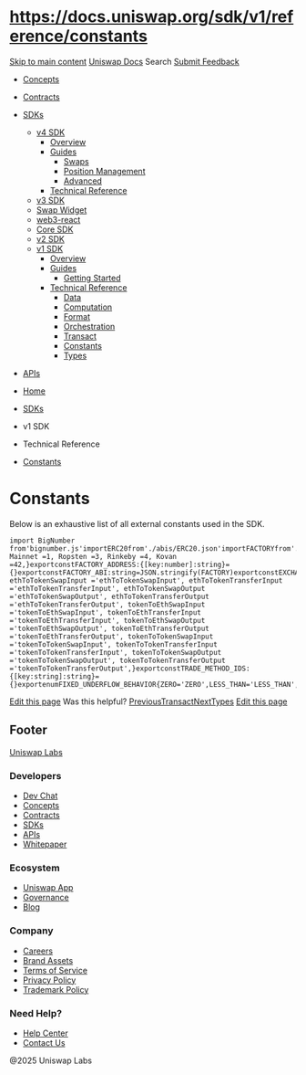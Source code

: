 # https://docs.uniswap.org/sdk/v1/reference/constants

[Skip to main content](https://docs.uniswap.org/sdk/v1/reference/constants#__docusaurus_skipToContent_fallback)
[Uniswap Docs](https://docs.uniswap.org/)
Search
[Submit Feedback](https://docs.google.com/forms/d/e/1FAIpQLSdjSkZam8KiatL9XACRVxCHjDJjaPGbls77PCXDKFn4JwykXg/viewform)
  * [Concepts](https://docs.uniswap.org/concepts/overview)
  * [Contracts](https://docs.uniswap.org/contracts/v4/overview)
  * [SDKs](https://docs.uniswap.org/sdk/v4/overview)
    * [v4 SDK](https://docs.uniswap.org/sdk/v4/overview)
      * [Overview](https://docs.uniswap.org/sdk/v4/overview)
      * [Guides](https://docs.uniswap.org/sdk/v4/guides/swaps/quoting)
        * [Swaps](https://docs.uniswap.org/sdk/v4/guides/swaps/quoting)
        * [Position Management](https://docs.uniswap.org/sdk/v4/guides/liquidity/position-minting)
        * [Advanced](https://docs.uniswap.org/sdk/v4/guides/advanced/pool-data)
      * [Technical Reference](https://docs.uniswap.org/sdk/v4/reference/overview)
    * [v3 SDK](https://docs.uniswap.org/sdk/v3/overview)
    * [Swap Widget](https://docs.uniswap.org/sdk/swap-widget/overview)
    * [web3-react](https://docs.uniswap.org/sdk/web3-react/overview)
    * [Core SDK](https://docs.uniswap.org/sdk/core/overview)
    * [v2 SDK](https://docs.uniswap.org/sdk/v2/overview)
    * [v1 SDK](https://docs.uniswap.org/sdk/v1/overview)
      * [Overview](https://docs.uniswap.org/sdk/v1/overview)
      * [Guides](https://docs.uniswap.org/sdk/v1/guides/getting-started)
        * [Getting Started](https://docs.uniswap.org/sdk/v1/guides/getting-started)
      * [Technical Reference](https://docs.uniswap.org/sdk/v1/reference/data)
        * [Data](https://docs.uniswap.org/sdk/v1/reference/data)
        * [Computation](https://docs.uniswap.org/sdk/v1/reference/computation)
        * [Format](https://docs.uniswap.org/sdk/v1/reference/format)
        * [Orchestration](https://docs.uniswap.org/sdk/v1/reference/orchestration)
        * [Transact](https://docs.uniswap.org/sdk/v1/reference/transact)
        * [Constants](https://docs.uniswap.org/sdk/v1/reference/constants)
        * [Types](https://docs.uniswap.org/sdk/v1/reference/types)
  * [APIs](https://docs.uniswap.org/api/subgraph/overview)


  * [Home](https://docs.uniswap.org/)
  * [SDKs](https://docs.uniswap.org/sdk/v4/overview)
  * v1 SDK
  * Technical Reference
  * [Constants](https://docs.uniswap.org/sdk/v1/reference/constants)


# Constants
Below is an exhaustive list of all external constants used in the SDK.
```
import BigNumber from'bignumber.js'importERC20from'./abis/ERC20.json'importFACTORYfrom'./abis/FACTORY.json'importEXCHANGEfrom'./abis/EXCHANGE.json'exportconstETH='ETH'exportenumSUPPORTED_CHAIN_ID{ Mainnet =1, Ropsten =3, Rinkeby =4, Kovan =42,}exportconstFACTORY_ADDRESS:{[key:number]:string}={}exportconstFACTORY_ABI:string=JSON.stringify(FACTORY)exportconstEXCHANGE_ABI:string=JSON.stringify(EXCHANGE)exportenumTRADE_TYPE{ETH_TO_TOKEN='ETH_TO_TOKEN',TOKEN_TO_ETH='TOKEN_TO_ETH',TOKEN_TO_TOKEN='TOKEN_TO_TOKEN',}exportenumTRADE_EXACT{INPUT='INPUT',OUTPUT='OUTPUT',}exportenumTRADE_METHODS{ ethToTokenSwapInput ='ethToTokenSwapInput', ethToTokenTransferInput ='ethToTokenTransferInput', ethToTokenSwapOutput ='ethToTokenSwapOutput', ethToTokenTransferOutput ='ethToTokenTransferOutput', tokenToEthSwapInput ='tokenToEthSwapInput', tokenToEthTransferInput ='tokenToEthTransferInput', tokenToEthSwapOutput ='tokenToEthSwapOutput', tokenToEthTransferOutput ='tokenToEthTransferOutput', tokenToTokenSwapInput ='tokenToTokenSwapInput', tokenToTokenTransferInput ='tokenToTokenTransferInput', tokenToTokenSwapOutput ='tokenToTokenSwapOutput', tokenToTokenTransferOutput ='tokenToTokenTransferOutput',}exportconstTRADE_METHOD_IDS:{[key:string]:string}={}exportenumFIXED_UNDERFLOW_BEHAVIOR{ZERO='ZERO',LESS_THAN='LESS_THAN',ONE_DIGIT='ONE_DIGIT',}
```

[Edit this page](https://github.com/uniswap/uniswap-docs/tree/main/docs/sdk/v1/reference/07-constants.md)
Was this helpful?
[PreviousTransact](https://docs.uniswap.org/sdk/v1/reference/transact)[NextTypes](https://docs.uniswap.org/sdk/v1/reference/types)
[Edit this page](https://github.com/uniswap/uniswap-docs/tree/main/docs/sdk/v1/reference/07-constants.md)
## Footer
[Uniswap Labs](https://docs.uniswap.org/)
### Developers
  * [Dev Chat](https://discord.com/invite/uniswap)
  * [Concepts](https://docs.uniswap.org/concepts/overview)
  * [Contracts](https://docs.uniswap.org/contracts/v4/overview)
  * [SDKs](https://docs.uniswap.org/sdk/v4/overview)
  * [APIs](https://docs.uniswap.org/api/subgraph/overview)
  * [Whitepaper](https://app.uniswap.org/whitepaper-v4.pdf)


### Ecosystem
  * [Uniswap App](https://app.uniswap.org/)
  * [Governance](https://www.uniswapfoundation.org/governance)
  * [Blog](https://blog.uniswap.org/)


### Company
  * [Careers](https://boards.greenhouse.io/uniswaplabs)
  * [Brand Assets](https://github.com/Uniswap/brand-assets/raw/main/Uniswap%20Brand%20Assets.zip)
  * [Terms of Service](https://support.uniswap.org/hc/en-us/articles/30935100859661-Uniswap-Labs-Terms-of-Service)
  * [Privacy Policy](https://support.uniswap.org/hc/en-us/articles/30934457771405-Uniswap-Labs-Privacy-Policy)
  * [Trademark Policy](https://support.uniswap.org/hc/en-us/articles/30934762216973-Uniswap-Labs-Trademark-Guidelines)


### Need Help?
  * [Help Center](https://support.uniswap.org/)
  * [Contact Us](https://support.uniswap.org/hc/en-us/requests/new)


@2025 Uniswap Labs
[](https://github.com/uniswap/uniswap-docs)[](https://twitter.com/Uniswap)[](https://discord.com/invite/uniswap)

